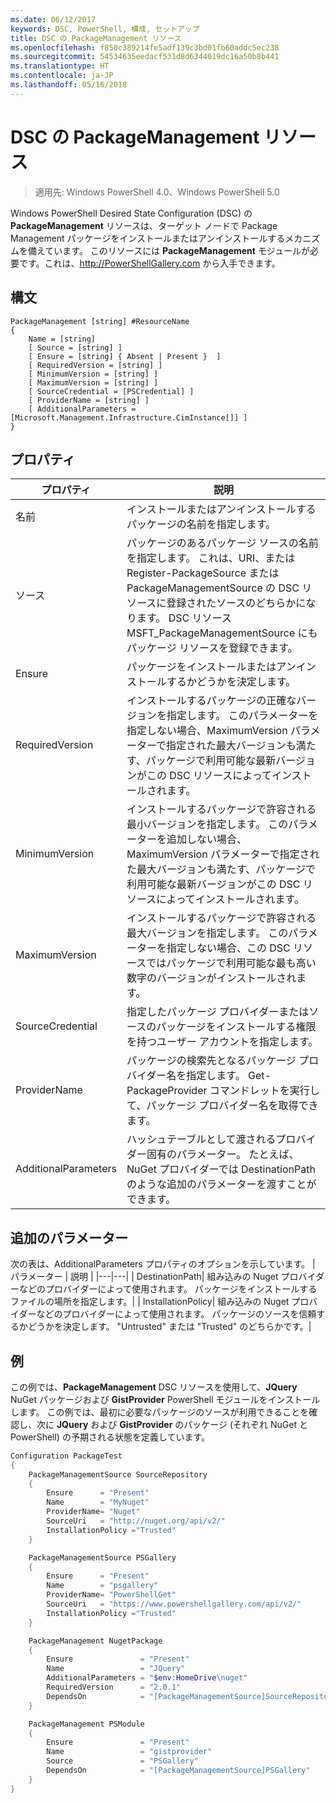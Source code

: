 ```yaml
---
ms.date: 06/12/2017
keywords: DSC, PowerShell, 構成, セットアップ
title: DSC の PackageManagement リソース
ms.openlocfilehash: f850c389214fe5adf139c3bd01fb60addc5ec238
ms.sourcegitcommit: 54534635eedacf531d8d6344019dc16a50b8b441
ms.translationtype: HT
ms.contentlocale: ja-JP
ms.lasthandoff: 05/16/2018
---
```

# <a name="dsc-packagemanagement-resource"></a>DSC の PackageManagement リソース

> 適用先: Windows PowerShell 4.0、Windows PowerShell 5.0

Windows PowerShell Desired State Configuration (DSC) の **PackageManagement** リソースは、ターゲット ノードで Package Management パッケージをインストールまたはアンインストールするメカニズムを備えています。 このリソースには **PackageManagement** モジュールが必要です。これは、http://PowerShellGallery.com から入手できます。

## <a name="syntax"></a>構文

```
PackageManagement [string] #ResourceName
{
    Name = [string]
    [ Source = [string] ]
    [ Ensure = [string] { Absent | Present }  ]
    [ RequiredVersion = [string] ]
    [ MinimumVersion = [string] ]
    [ MaximumVersion = [string] ]
    [ SourceCredential = [PSCredential] ]
    [ ProviderName = [string] ]
    [ AdditionalParameters = [Microsoft.Management.Infrastructure.CimInstance[]] ]
}
```

## <a name="properties"></a>プロパティ
|  プロパティ  |  説明   |
|---|---|
| 名前| インストールまたはアンインストールするパッケージの名前を指定します。|
| ソース| パッケージのあるパッケージ ソースの名前を指定します。 これは、URI、または Register-PackageSource または PackageManagementSource の DSC リソースに登録されたソースのどちらかになります。 DSC リソース MSFT_PackageManagementSource にもパッケージ リソースを登録できます。|
| Ensure| パッケージをインストールまたはアンインストールするかどうかを決定します。|
| RequiredVersion| インストールするパッケージの正確なバージョンを指定します。 このパラメーターを指定しない場合、MaximumVersion パラメーターで指定された最大バージョンも満たす、パッケージで利用可能な最新バージョンがこの DSC リソースによってインストールされます。|
| MinimumVersion| インストールするパッケージで許容される最小バージョンを指定します。 このパラメーターを追加しない場合、MaximumVersion パラメーターで指定された最大バージョンも満たす、パッケージで利用可能な最新バージョンがこの DSC リソースによってインストールされます。|
| MaximumVersion| インストールするパッケージで許容される最大バージョンを指定します。 このパラメーターを指定しない場合、この DSC リソースではパッケージで利用可能な最も高い数字のバージョンがインストールされます。|
| SourceCredential | 指定したパッケージ プロバイダーまたはソースのパッケージをインストールする権限を持つユーザー アカウントを指定します。|
| ProviderName| パッケージの検索先となるパッケージ プロバイダー名を指定します。 Get-PackageProvider コマンドレットを実行して、パッケージ プロバイダー名を取得できます。|
| AdditionalParameters| ハッシュテーブルとして渡されるプロバイダー固有のパラメーター。 たとえば、NuGet プロバイダーでは DestinationPath のような追加のパラメーターを渡すことができます。|

## <a name="additional-parameters"></a>追加のパラメーター
次の表は、AdditionalParameters プロパティのオプションを示しています。
|  パラメーター  | 説明   |
|---|---|
| DestinationPath| 組み込みの Nuget プロバイダーなどのプロバイダーによって使用されます。 パッケージをインストールするファイルの場所を指定します。|
| InstallationPolicy| 組み込みの Nuget プロバイダーなどのプロバイダーによって使用されます。 パッケージのソースを信頼するかどうかを決定します。 "Untrusted" または "Trusted" のどちらかです。|

## <a name="example"></a>例

この例では、**PackageManagement** DSC リソースを使用して、**JQuery** NuGet パッケージおよび **GistProvider** PowerShell モジュールをインストールします。 この例では、最初に必要なパッケージのソースが利用できることを確認し、次に **JQuery** および **GistProvider** のパッケージ (それぞれ NuGet と PowerShell) の予期される状態を定義しています。

```powershell
Configuration PackageTest
{
    PackageManagementSource SourceRepository
    {
        Ensure      = "Present"
        Name        = "MyNuget"
        ProviderName= "Nuget"
        SourceUri   = "http://nuget.org/api/v2/"
        InstallationPolicy ="Trusted"
    }

    PackageManagementSource PSGallery
    {
        Ensure      = "Present"
        Name        = "psgallery"
        ProviderName= "PowerShellGet"
        SourceUri   = "https://www.powershellgallery.com/api/v2/"
        InstallationPolicy ="Trusted"
    }

    PackageManagement NugetPackage
    {
        Ensure               = "Present"
        Name                 = "JQuery"
        AdditionalParameters = "$env:HomeDrive\nuget"
        RequiredVersion      = "2.0.1"
        DependsOn            = "[PackageManagementSource]SourceRepository"
    }

    PackageManagement PSModule
    {
        Ensure               = "Present"
        Name                 = "gistprovider"
        Source               = "PSGallery"
        DependsOn            = "[PackageManagementSource]PSGallery"
    }
}
```